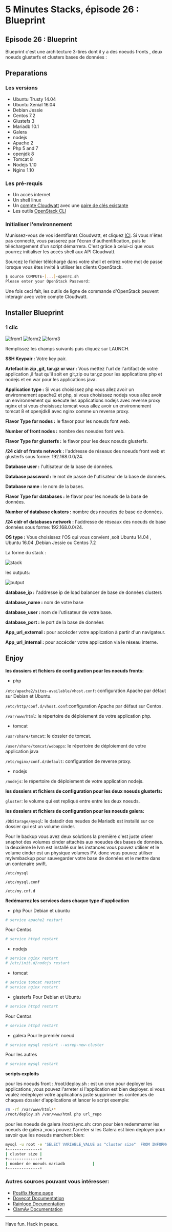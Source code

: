 # 5 Minutes Stacks, épisode 26 : Blueprint #

## Episode 26 : Blueprint

Blueprint c'est une architecture 3-tires dont il y a des noeuds fronts , deux noeuds glusterfs et clusters bases de données :


## Preparations

### Les versions
 - Ubuntu Trusty 14.04
 - Ubuntu Xenial 16.04
 - Debian Jessie
 - Centos 7.2
 - Glustefs 3
 - Mariadb 10.1
 - Galera
 - nodejs
 - Apache 2
 - Php 5 and 7
 - openjdk 8
 - Tomcat 8
 - Nodejs 1.10
 - Nginx 1.10

### Les pré-requis

  * Un accès internet
  * Un shell linux
  * Un [compte Cloudwatt](https://www.cloudwatt.com/cockpit/#/create-contact) avec une [ paire de clés existante](https://console.cloudwatt.com/project/access_and_security/?tab=access_security_tabs__keypairs_tab)
  * Les outils [OpenStack CLI](http://docs.openstack.org/cli-reference/content/install_clients.html)


### Initialiser l'environnement

 Munissez-vous de vos identifiants Cloudwatt, et cliquez [ICI](https://console.cloudwatt.com/project/access_and_security/api_access/openrc/).
 Si vous n'êtes pas connecté, vous passerez par l'écran d'authentification, puis le téléchargement d'un script démarrera. C'est grâce à celui-ci que vous pourrez initialiser les accès shell aux API Cloudwatt.

 Sourcez le fichier téléchargé dans votre shell et entrez votre mot de passe lorsque vous êtes invité à utiliser les clients OpenStack.

  ~~~ bash
  $ source COMPUTE-[...]-openrc.sh
  Please enter your OpenStack Password:
  ~~~

 Une fois ceci fait, les outils de ligne de commande d'OpenStack peuvent interagir avec votre compte Cloudwatt.


 ## Installer Blueprint

 ### 1 clic

![from1](img/1.png)
![form2](img/2.png)
![form3](img/3.png)

Remplissez  les champs suivants puis cliquez sur LAUNCH.

**SSH Keypair :** Votre key pair.

**Artefact in zip ,git, tar.gz or war :** Vous mettez l'url de l'artifact de votre application ,il faut qu'il soit en git,zip ou tar.gz  pour les applications php et nodejs et en war pour les applications java.

**Application type :** Si vous choisissez php vous allez avoir un environnement apache2 et php, si vous choisissez nodejs vous allez avoir un environnement qui exécute les applications nodejs avec reverse proxy nginx et si vous choisissez tomcat vous allez avoir un environnement tomcat 8 et openjdk8 avec nginx comme un reverse proxy.

**Flavor Type for nodes :** le flavor pour les noeuds font web.

**Number of front nodes :** nombre des noeudes font web.

**Flavor Type for glusterfs :** le flavor pour les deux noeuds glusterfs.

**/24 cidr of fronts network :** l'addresse de réseaux des noeuds front web et glusterfs sous forme: 192.168.0.0/24.

**Database user :** l'ultisateur de la base de données.

**Database password :** le mot de passe de l'utlisateur de la base de données.

**Database name :** le nom de la bases.

**Flavor Type for databases :** le flavor pour les noeuds de la base de données.

**Number of database clusters :** nombre des noeudes de base de données.

**/24 cidr of databases network :** l'addresse de réseaux des noeuds   de base données sous forme: 192.168.0.0/24.

**OS type :** Vous choisissez l'OS qui vous convient ,soit Ubuntu 14.04 , Ubuntu 16.04 ,Debian Jessie ou Centos 7.2

La forme du stack :

![stack](img/5.png)

les outputs:

![output](img/4.png)

**database_ip :** l'addresse ip de load balancer de base de données clusters

**database_name :** nom de votre base

**database_user :** nom de l'utlisateur de votre base.

**database_port :** le port de la base de données

**App_url_external :** pour accécder votre application à partir d'un navigateur.

**App_url_internal :** pour accécder votre application via le réseau interne.

## Enjoy

**les dossiers et fichiers de configuration pour les noeuds fronts:**

* php

`/etc/apache2/sites-available/vhost.conf`: configuration Apache par défaut sur Debian et Ubuntu.

`/etc/http/conf.d/vhost.conf`:configuration Apache par défaut sur Centos.

`/var/www/html`: le répertoire de déploiement de votre application php.

* tomcat

`/usr/share/tomcat`: le dossier de tomcat.

`/user/share/tomcat/webapps`: le répertoire de déploiement de votre application java

`/etc/nginx/conf.d/default`: configuration de reverse proxy.

* nodejs

`/nodejs`: le répertoire de déploiement de votre application nodejs.

**les dossiers et fichiers de configuration pour les deux noeuds glusterfs:**

`gluster`: le volume qui est repliqué entre entre les deux noeuds.

**les dossiers et fichiers de configuration pour les noeuds galera:**

`/DbStorage/mysql`: le datadir des neudes de Mariadb est installé sur ce dossier qui est un volume cinder.

Pour le backup vous avez deux solutions
la première c'est juste crieer snaphot des volumes cinder attachés aux noeudes des bases de données.
la deuxième le lvm est installé sur les instances vous pouvez utiliser et le volume cinder est un physique volumes PV.
donc vous pouvez utiliser mylvmbackup pour sauvegarder votre base de données et le mettre dans un contenaire swift.

`/etc/mysql`

`/etc/mysql.conf`

`/etc/my.cnf.d`

**Redémarrez les services dans chaque type d'application**

* php
Pour Debian et ubuntu
~~~ bash
# service apache2 restart
~~~
Pour Centos
~~~ bash
# service httpd restart
~~~
* nodejs
~~~ bash
# service nginx restart
# /etc/init.d/nodejs restart
~~~

* tomcat
~~~ bash
# service tomcat restart
# service nginx restart
~~~

* glasterfs
Pour Debian et Ubuntu
~~~ bash
# service httpd restart
~~~
Pour Centos
~~~ bash
# service httpd restart
~~~
* galera
Pour le premièr noeud
~~~ bash
# service mysql restart --wsrep-new-cluster
~~~
Pour les autres
~~~ bash
# service mysql restart
~~~

**scripts exploits**

pour les noeuds front :
/root/deploy.sh : est un cron pour deployer les applications ,vous pouvez l'arreter si l'application est bien deployer.
si vous voulez redeployer votre applications
juste supprimer les contenues de chaques dossier d'applications et lancer le script
exemple:
~~~bash
rm -rf /var/www/html/*
/root/deploy.sh /var/www/html php url_repo
~~~

pour les noeuds de galera
/root/sync.sh: cron pour bien redemmarrer les noeuds de galera ,vous pouvez l'arreter si les Galera est bien deployer pour savoir que
les noeuds marchent bien:

~~~bash
mysql -u root -e 'SELECT VARIABLE_VALUE as "cluster size"  FROM INFORMATION_SCHEMA.GLOBAL_STATUS  WHERE VARIABLE_NAME="wsrep_cluster_size"'
+--------------+
| cluster size |
+--------------+
| nomber de noeuds mariadb            |
+--------------+
~~~


### Autres sources pouvant vous intéresser:
* [ Postfix Home page](http://www.postfix.org/documentation.html)
* [ Dovecot Documentation](http://www.dovecot.org/)
* [ Rainloop Documentation](http://www.rainloop.net)
* [ ClamAv Documentation](http://www.clamav.net/)

----
Have fun. Hack in peace.
